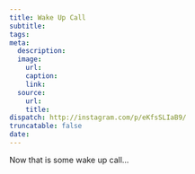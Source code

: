 ```yaml
---
title: Wake Up Call
subtitle:
tags:
meta:
  description:
  image:
    url:
    caption:
    link:
  source:
    url:
    title:
dispatch: http://instagram.com/p/eKfsSLIaB9/
truncatable: false
date:
---
```


Now that is some wake up call...
